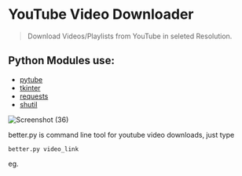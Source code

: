 # YouTube Video Downloader


> Download Videos/Playlists from YouTube in seleted Resolution.


## Python Modules use:
* [pytube](https://pytube.io/en/latest/)
* [tkinter](https://docs.python.org/3/library/tk.html)
* [requests](https://pypi.org/project/requests/)
* [shutil](https://docs.python.org/3/library/shutil.html)


![Screenshot (36)](https://user-images.githubusercontent.com/100432854/182416015-32e9ae47-11a3-417f-bff9-d15479528eed.png)


better.py is command line tool for youtube video downloads, just type

    better.py video_link
  
  eg. 
